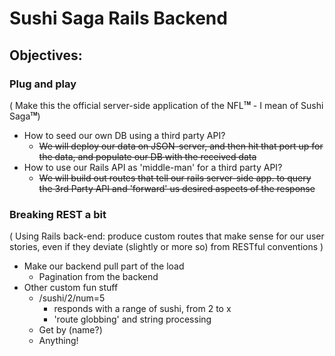 # Sushi Saga Rails Backend 

## Objectives:
### Plug and play
( Make this the official server-side application of the NFL<sup style="font-size: 0.5em; font-weight: bolder">TM</sup> - I mean of Sushi Saga<sup style="font-size: 0.5em; font-weight: bolder">TM</sup>)
* How to seed our own DB using a third party API?
    * ~~We will deploy our data on JSON-server, and then hit that port up for the data, and populate our DB with the received data~~
* How to use our Rails API as 'middle-man' for a third party API?
    * ~~We will build out routes that tell our rails server-side app. to query the 3rd Party API and 'forward' us desired aspects of the response~~
### Breaking REST a bit
( Using Rails back-end: produce custom routes that make sense for our user stories, even if they deviate (slightly or more so) from RESTful conventions )
* Make our backend pull part of the load
    - Pagination from the backend
* Other custom fun stuff
    - /sushi/2/num=5 
        - responds with a range of sushi, from 2 to x
        - 'route globbing' and string processing
    - Get by (name?)
    - Anything!
